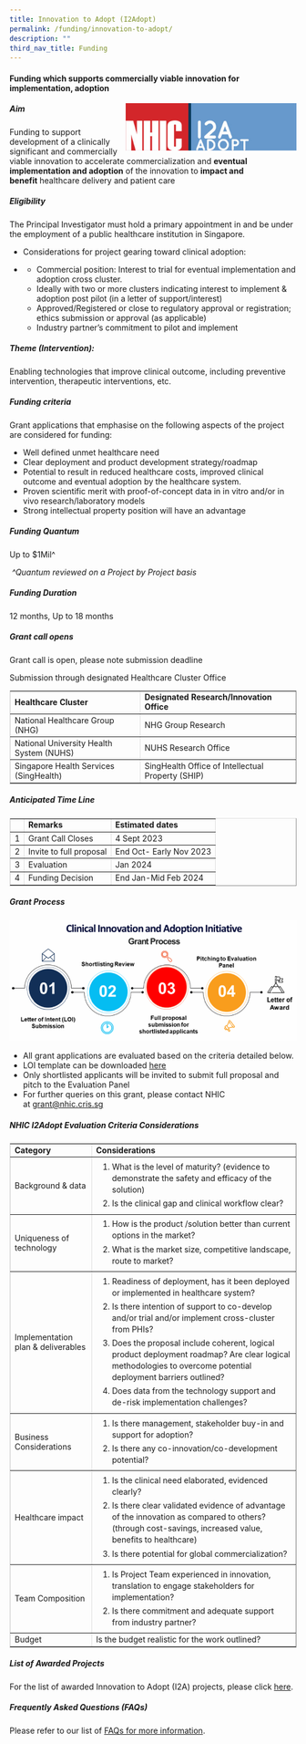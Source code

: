 ```yaml
---
title: Innovation to Adopt (I2Adopt)
permalink: /funding/innovation-to-adopt/
description: ""
third_nav_title: Funding
---
```

#### **Funding which supports commercially viable innovation for implementation, adoption**

<img src="/images/Funding/logos_i2adopt.jpg" style="width:300px" align="right">

##### **Aim**

Funding to support development of a clinically significant and commercially viable innovation to accelerate commercialization and&nbsp;**eventual implementation and adoption**&nbsp;of the innovation to&nbsp;**impact and benefit**&nbsp;healthcare delivery and patient care

##### **Eligibility**

The Principal Investigator must hold a primary appointment in and be under the employment of a public healthcare institution in Singapore.

*   Considerations for project gearing toward clinical adoption:

*   *   Commercial position: Interest to trial for eventual implementation and adoption cross cluster.
    *   Ideally with two or more clusters indicating interest to implement &amp; adoption post pilot (in a letter of support/interest)
    *   Approved/Registered or close to regulatory approval or registration; ethics submission or approval (as applicable)
    *   Industry partner’s commitment to pilot and implement

##### **Theme (Intervention):**

Enabling technologies that improve clinical outcome, including preventive intervention, therapeutic interventions, etc.

##### **Funding criteria**

Grant applications that emphasise on the following aspects of the project are considered for funding:

*   Well defined unmet healthcare need
*   Clear deployment and product development strategy/roadmap
*   Potential to result in reduced healthcare costs, improved clinical outcome and eventual adoption by the healthcare system.
*   Proven scientific merit with proof-of-concept data in in vitro and/or in vivo research/laboratory models
*   Strong intellectual property position will have an advantage

##### **Funding Quantum**

Up to $1Mil^

&nbsp;_^Quantum reviewed on a Project by Project basis_

##### **Funding Duration**

12 months, Up to 18 months

##### **Grant call opens**

Grant call is open, please note submission deadline

Submission through designated Healthcare Cluster Office

<table style="max-width: 100%; background-color: transparent; border-collapse: collapse; border-spacing: 0px; padding: 0px; margin: 10px 0px; width: 855.125px; border-width: 1px; border-color: rgb(222, 222, 222);" cellpadding="10" border="1"><tbody><tr><td><strong style="font-weight: bold;">Healthcare Cluster</strong></td><td><strong style="font-weight: bold;">Designated Research/Innovation Office<br></strong></td></tr><tr><td>National Healthcare Group (NHG)</td><td>NHG Group Research</td></tr><tr><td>National University Health System (NUHS)</td><td>NUHS Research Office</td></tr><tr><td>Singapore Health Services (SingHealth)</td><td>SingHealth Office of Intellectual Property (SHIP)</td></tr></tbody></table>

##### **Anticipated Time Line**

<table style="max-width: 100%; background-color: transparent; border-collapse: collapse; border-spacing: 0px; padding: 0px; margin: 10px 0px; width: 855.125px; border-width: 1px; border-color: rgb(222, 222, 222);" cellpadding="10" border="1"><tbody><tr><td>&nbsp;</td><td><strong style="font-weight: bold;">Remarks<br></strong></td><td><strong style="font-weight: bold;">Estimated dates<br></strong></td></tr><tr><td>1</td><td>Grant Call Closes</td><td>4 Sept 2023</td></tr><tr><td>2</td><td>Invite to full proposal</td><td>End Oct- Early Nov 2023</td></tr><tr><td>3</td><td>Evaluation</td><td>Jan 2024</td></tr><tr><td>4</td><td>Funding Decision</td><td>End Jan-Mid Feb 2024</td></tr></tbody></table>

##### **Grant Process**

![](/images/Funding/i2a_clinicalinnovation.png)

*   All grant applications are evaluated based on the criteria detailed below.
*   LOI template can be downloaded&nbsp;[here](https://nhic.sg/web/index.php/downloads)
*   Only shortlisted applicants will be invited to submit full proposal and pitch to the Evaluation Panel
*   For further queries on this grant, please contact NHIC at&nbsp;[grant@nhic.cris.sg](mailto:grant@nhic.cris.sg)

##### **NHIC I2Adopt Evaluation Criteria Considerations**

<table style="max-width: 100%; background-color: transparent; border-collapse: collapse; border-spacing: 0px; padding: 0px; margin: 10px 0px; width: 855.125px; border-width: 1px; border-color: rgb(222, 222, 222);" cellpadding="10" border="1"><tbody><tr><td><strong style="font-weight: bold;">Category</strong></td><td><strong style="font-weight: bold;">Considerations</strong></td></tr><tr><td>Background &amp; data</td><td><ol style="padding: 0px; margin: 5px 0px;"><li style="line-height: 20px; padding: 0px; margin: 0.3em 0px 0.3em 2em;">What is the level of maturity? (evidence to demonstrate the safety and efficacy of the solution)</li><li style="line-height: 20px; padding: 0px; margin: 0.3em 0px 0.3em 2em;">Is the clinical gap and clinical workflow clear?</li></ol></td></tr><tr><td>Uniqueness of technology</td><td><ol style="padding: 0px; margin: 5px 0px;"><li style="line-height: 20px; padding: 0px; margin: 0.3em 0px 0.3em 2em;">How is the product /solution better than current options in the market?</li><li style="line-height: 20px; padding: 0px; margin: 0.3em 0px 0.3em 2em;">What is the market size, competitive landscape, route to market?</li></ol></td></tr><tr><td>Implementation plan &amp; deliverables</td><td><ol style="padding: 0px; margin: 5px 0px;"><li style="line-height: 20px; padding: 0px; margin: 0.3em 0px 0.3em 2em;">Readiness of deployment, has it been deployed or implemented in healthcare system?</li><li style="line-height: 20px; padding: 0px; margin: 0.3em 0px 0.3em 2em;">Is there intention of support to co-develop and/or trial and/or implement cross-cluster from PHIs?</li><li style="line-height: 20px; padding: 0px; margin: 0.3em 0px 0.3em 2em;">Does the proposal include coherent, logical product deployment roadmap? Are clear logical methodologies to overcome potential deployment barriers outlined?</li><li style="line-height: 20px; padding: 0px; margin: 0.3em 0px 0.3em 2em;">Does data from the technology support and de-risk implementation challenges?</li></ol></td></tr><tr><td>Business Considerations</td><td><ol style="padding: 0px; margin: 5px 0px;"><li style="line-height: 20px; padding: 0px; margin: 0.3em 0px 0.3em 2em;">Is there management, stakeholder buy-in and support for adoption?</li><li style="line-height: 20px; padding: 0px; margin: 0.3em 0px 0.3em 2em;">Is there any co-innovation/co-development potential?</li></ol></td></tr><tr><td>Healthcare impact</td><td><ol style="padding: 0px; margin: 5px 0px;"><li style="line-height: 20px; padding: 0px; margin: 0.3em 0px 0.3em 2em;">Is the clinical need elaborated, evidenced clearly?</li><li style="line-height: 20px; padding: 0px; margin: 0.3em 0px 0.3em 2em;">Is there clear validated evidence of advantage of the innovation as compared to others? (through cost-savings, increased value, benefits to healthcare)</li><li style="line-height: 20px; padding: 0px; margin: 0.3em 0px 0.3em 2em;">Is there potential for global commercialization?</li></ol></td></tr><tr><td>Team Composition</td><td><ol style="padding: 0px; margin: 5px 0px;"><li style="line-height: 20px; padding: 0px; margin: 0.3em 0px 0.3em 2em;">Is Project Team experienced in innovation, translation to engage stakeholders for implementation?</li><li style="line-height: 20px; padding: 0px; margin: 0.3em 0px 0.3em 2em;">Is there commitment and adequate support from industry partner?</li></ol></td></tr><tr><td>Budget</td><td>Is the budget realistic for the work outlined?</td></tr></tbody></table>

##### **List of Awarded Projects**
For the list of awarded Innovation to Adopt (I2A) projects, please click [here](https://for.sg/awardedi2a).

##### **Frequently Asked Questions (FAQs)**

Please refer to our list of&nbsp;[FAQs for more information](/programmes/faqs/).